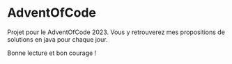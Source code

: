 # AdventOfCode

Projet pour le AdventOfCode 2023. Vous y retrouverez mes propositions de solutions en java pour chaque jour.

Bonne lecture et bon courage !
